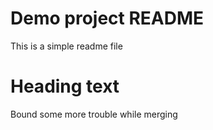 # Demo project README

This is a simple readme file

# Heading text

Bound some more trouble while merging